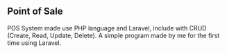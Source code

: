 ## Point of Sale

POS System made use PHP language and Laravel, include with CRUD (Create, Read, Update, Delete). A simple program made by me for the first time using Laravel.
